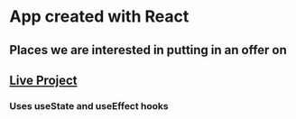# App created with React 
## Places we are interested in putting in an offer on

## [Live Project](https://react-zillow-places.netlify.app/)

### Uses useState and useEffect hooks
